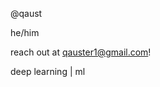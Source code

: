 @qaust

he/him 

reach out at qauster1@gmail.com!

deep learning | ml

<!---
qaust/qaust is a ✨ special ✨ repository because its `README.md` (this file) appears on your GitHub profile.
You can click the Preview link to take a look at your changes.
--->
